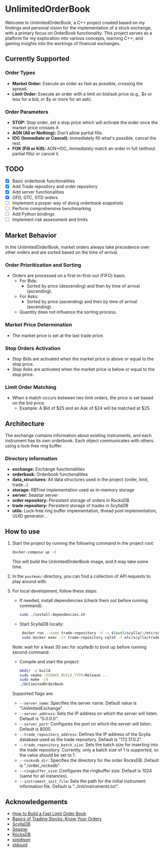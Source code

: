 # UnlimitedOrderBook

Welcome to UnlimitedOrderBook, a C++ project created based on my findings and personal vision for the implementation of a stock exchange, with a primary focus on OrderBook functionality. This project serves as a platform for my exploration into various concepts, learning C++, and gaining insights into the workings of financial exchanges.

## Currently Supported

### Order Types
- **Market Order:** Execute an order as fast as possible, crossing the spread.
- **Limit Order:** Execute an order with a limit on bid/ask price (e.g., $x or less for a bid, or $y or more for an ask).

### Order Parameters
- **STOP:** Stop order, set a stop price which will activate the order once the market price crosses it.
- **AON (All or Nothing):** Don't allow partial fills.
- **IOC (Immediate or Cancel):** Immediately fill what's possible, cancel the rest.
- **FOK (Fill or Kill):** AON+IOC, immediately match an order in full (without partial fills) or cancel it.

## TODO

* [x] Basic orderbook functionalities
* [x] Add Trade repository and order repository
* [x] Add server functionalities
* [x] GFD, GTC, GTD orders
* [ ] Implement a proper way of doing orderbook snapshots
* [ ] Perform comprehensive benchmarking
* [ ] Add Python bindings
* [ ] Implement risk assessment and limits

## Market Behavior

In the UnlimitedOrderBook, market orders always take precedence over other orders and are sorted based on the time of arrival.

### Order Prioritization and Sorting
- Orders are processed on a first-in-first-out (FIFO) basis.
  - For Bids:
    - Sorted by price (descending) and then by time of arrival (ascending).
  - For Asks:
    - Sorted by price (ascending) and then by time of arrival (ascending).
  - Quantity does not influence the sorting process.

### Market Price Determination
- The market price is set at the last trade price.

### Stop Orders Activation
- Stop Bids are activated when the market price is above or equal to the stop price.
- Stop Asks are activated when the market price is below or equal to the stop price.

### Limit Order Matching
- When a match occurs between two limit orders, the price is set based on the bid price.
  - Example: A Bid of $25 and an Ask of $24 will be matched at $25.

## Architecture 

The exchange contains information about existing instruments, and each instrument has its own orderbook. Each object communicates with others using a lock-free ring buffer.

### Directory information
* **exchange:** Exchange functionalities
* **orderbook:** Orderbook functionalities
* **data_structures:** All data structures used in the project (order, limit, trade...)
* **storage:** RBTree implementation used as in-memory storage
* **server:** Seastar server 
* **order repository:** Persistent storage of orders in RocksDB
* **trade repository:** Persistent storage of trades in ScyllaDB
* **utils:** Lock-free ring buffer implementation, thread pool implementation, UUID generator...

## How to use

1. Start the project by running the following command in the project root:

    ```bash
    docker-compose up -d
    ```

   This will build the UnlimitedOrderBook image, and it may take some time.

2. In the `postman/` directory, you can find a collection of API requests to play around with.

3. For local development, follow these steps:

   - If needed, install dependencies (check them out before running command):

     ```bash
     sudo ./install-dependencies.sh
     ```

   - Start ScyllaDB locally:

     ```bash
      docker run --name trade-repository -d -v $(pwd)/scylla/:/etc/scylla/ scylladb/scylla --smp 1 --memory 750M --overprovisioned 1 --api-address 0.0.0.0
      sudo docker exec -it trade-repository cqlsh -f etc/scylla/trade-repository.txt
     ```
     
    Note: wait for a least 30 sec for scylladb to boot up before running second command.

   - Compile and start the project:

     ```bash
     mkdir -p build
     sudo cmake -DCMAKE_BUILD_TYPE=Release ..
     sudo make -j4 
     ./UnlimitedOrderBook
     ```

    Supported flags are:
     - `--server_name`: Specifies the server name. Default value is "UnlimitedExchange".
     - `--server_address`: Sets the IP address on which the server will listen. Default is "0.0.0.0".
     - `--server_port`: Configures the port on which the server will listen. Default is 8000.
     - `--trade_repository_address`: Defines the IP address of the Scylla database used as the trade repository. Default is "172.17.0.2".
     - `--trade_repository_batch_size`: Sets the batch size for inserting into the trade repository. Currently, only a batch size of 1 is supported, so the value should be set to 1.
     - `--rocksdb_dir`: Specifies the directory for the order RocksDB. Default is "./order_rocksdb".
     - `--ringbuffer_size`: Configures the ringbuffer size. Default is 1024 (same for all instances).
     - `--instrument_init_file`: Sets the path for the initial instrument information file. Default is "../init/instruments.txt".

## Acknowledgements

* [How to Build a Fast Limit Order Book](https://web.archive.org/web/20110219163448/http://howtohft.wordpress.com/2011/02/15/how-to-build-a-fast-limit-order-book/)
* [Basics of Trading Stocks: Know Your Orders](https://www.investopedia.com/investing/basics-trading-stock-know-your-orders/)
* [ScyllaDB](https://github.com/scylladb/scylladb/)
* [Seastar](https://github.com/scylladb/seastar)
* [RocksDB](https://github.com/facebook/rocksdb)
* [simdjson](https://github.com/simdjson/simdjson)
* [stduuid](https://github.com/mariusbancila/stduuid.git)

